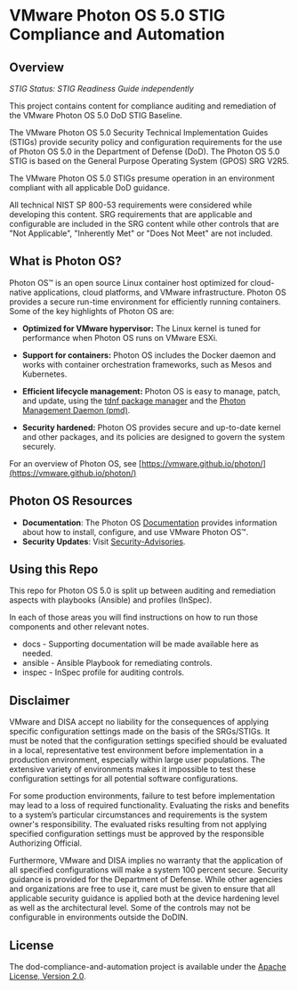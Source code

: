 # VMware Photon OS 5.0 STIG Compliance and Automation

## Overview
*STIG Status: STIG Readiness Guide independently*

This project contains content for compliance auditing and remediation of the VMware Photon OS 5.0 DoD STIG Baseline.

The VMware Photon OS 5.0 Security Technical Implementation Guides (STIGs) provide security policy and configuration requirements for the use of Photon OS 5.0 in the Department of Defense (DoD). The Photon OS 5.0 STIG is based on the General Purpose Operating System (GPOS) SRG V2R5.

The VMware Photon OS 5.0 STIGs presume operation in an environment compliant with all applicable DoD guidance.

All technical NIST SP 800-53 requirements were considered while developing this content. SRG requirements that are applicable and configurable are included in the SRG content while other controls that are "Not Applicable", "Inherently Met" or "Does Not Meet" are not included.

## What is Photon OS?
Photon OS&trade; is an open source Linux container host optimized for cloud-native applications, cloud platforms, and VMware infrastructure. Photon OS provides a secure run-time environment for efficiently running containers. Some of the key highlights of Photon OS are:

- **Optimized for VMware hypervisor:** The Linux kernel is tuned for performance when Photon OS runs on VMware ESXi.

- **Support for containers:** Photon OS includes the Docker daemon and works with container orchestration frameworks, such as Mesos and Kubernetes.

- **Efficient lifecycle management:** Photon OS is easy to manage, patch, and update, using the [tdnf package manager](https://github.com/vmware/photon/blob/master/docs/photon-admin-guide.md#tiny-dnf-for-package-management) and the [Photon Management Daemon (pmd)](https://github.com/vmware/pmd).

- **Security hardened:** Photon OS provides secure and up-to-date kernel and other packages, and its policies are designed to govern the system securely.

For an overview of Photon OS, see [https://vmware.github.io/photon/](https://vmware.github.io/photon/)

## Photon OS Resources

- **Documentation**: The Photon OS [Documentation](https://vmware.github.io/photon/docs/) provides information about how to install, configure, and use VMware Photon OS™.
- **Security Updates**: Visit [Security-Advisories](https://github.com/vmware/photon/wiki/Security-Advisories).

## Using this Repo

This repo for Photon OS 5.0 is split up between auditing and remediation aspects with playbooks (Ansible) and profiles (InSpec).  

In each of those areas you will find instructions on how to run those components and other relevant notes.  

- docs - Supporting documentation will be made available here as needed.
- ansible - Ansible Playbook for remediating controls.
- inspec - InSpec profile for auditing controls.

## Disclaimer

VMware and DISA accept no liability for the consequences of applying specific configuration settings made on the basis of the SRGs/STIGs. It must be noted that the configuration settings specified should be evaluated in a local, representative test environment before implementation in a production environment, especially within large user populations. The extensive variety of environments makes it impossible to test these configuration settings for all potential software configurations.

For some production environments, failure to test before implementation may lead to a loss of required functionality. Evaluating the risks and benefits to a system’s particular circumstances and requirements is the system owner's responsibility. The evaluated risks resulting from not applying specified configuration settings must be approved by the responsible Authorizing Official.

Furthermore, VMware and DISA implies no warranty that the application of all specified configurations will make a system 100 percent secure. Security guidance is provided for the Department of Defense. While other agencies and organizations are free to use it, care must be given to ensure that all applicable security guidance is applied both at the device hardening level as well as the architectural level. Some of the controls may not be configurable in environments outside the DoDIN.

## License

The dod-compliance-and-automation project is available under the [Apache License, Version 2.0](LICENSE).
